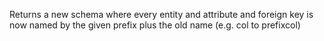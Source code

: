Returns a new schema where every entity and attribute and foreign key is now named by the given prefix plus the old name (e.g. col to prefixcol)